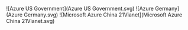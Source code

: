 ﻿![Azure US Government](Azure US Government.svg)
![Azure Germany](Azure Germany.svg)
![Microsoft Azure China 21Vianet](Microsoft Azure China 21Vianet.svg)

